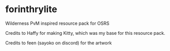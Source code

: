 # forinthrylite


Wilderness PvM inspired resource pack for OSRS

Credits to Haffy for making Kitty, which was my base for this resource pack.

Credits to feen (sayoko on discord) for the artwork
